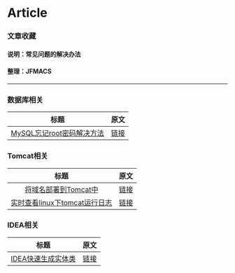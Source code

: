 # Article
### 文章收藏
#### 说明：常见问题的解决办法
#### 整理：JFMACS
***
### 数据库相关
| 标题 | 原文  |
| :------------: |:---------------:|
|[MySQL忘记root密码解决方法](/pdf/MySQL忘记root密码解决方法.pdf)|[链接](https://blog.csdn.net/weidong_y/article/details/80493743)|

### Tomcat相关
| 标题 | 原文  |
| :------------: |:---------------:|
|[将域名部署到Tomcat中](/pdf/将域名部署到Tomcat中.pdf)|[链接](https://blog.csdn.net/qq_36330228/article/details/78516160)|
|[实时查看linux下tomcat运行日志](/pdf/实时查看linux下tomcat运行日志.pdf)|[链接](https://blog.csdn.net/zymx14/article/details/54344956)|

### IDEA相关
| 标题 | 原文  |
| :------------: |:---------------:|
|[IDEA快速生成实体类](/pdf/IDEA快速生成实体类.pdf)|[链接](https://blog.csdn.net/hgg923/article/details/53439038)|
